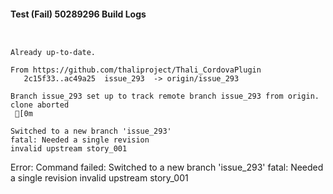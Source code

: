 #### Test (Fail) 50289296 Build Logs


```


```

```
Already up-to-date.

From https://github.com/thaliproject/Thali_CordovaPlugin
   2c15f33..ac49a25  issue_293  -> origin/issue_293

```

```
Branch issue_293 set up to track remote branch issue_293 from origin.
clone aborted
 [0m

Switched to a new branch 'issue_293'
fatal: Needed a single revision
invalid upstream story_001

```

Error: Command failed: Switched to a new branch 'issue_293'
fatal: Needed a single revision
invalid upstream story_001
